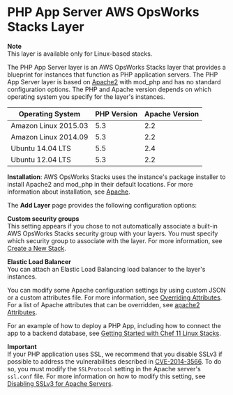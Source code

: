 # PHP App Server AWS OpsWorks Stacks Layer<a name="workinglayers-php"></a>

**Note**  
This layer is available only for Linux\-based stacks\.

The PHP App Server layer is an AWS OpsWorks Stacks layer that provides a blueprint for instances that function as PHP application servers\. The PHP App Server layer is based on [Apache2](http://httpd.apache.org/) with mod\_php and has no standard configuration options\. The PHP and Apache version depends on which operating system you specify for the layer's instances\. 


| Operating System | PHP Version | Apache Version | 
| --- | --- | --- | 
| Amazon Linux 2015\.03 | 5\.3 | 2\.2 | 
| Amazon Linux 2014\.09 | 5\.3 | 2\.2 | 
| Ubuntu 14\.04 LTS | 5\.5 | 2\.4 | 
| Ubuntu 12\.04 LTS | 5\.3 | 2\.2 | 

**Installation**: AWS OpsWorks Stacks uses the instance's package installer to install Apache2 and mod\_php in their default locations\. For more information about installation, see [Apache](http://httpd.apache.org/)\.

The **Add Layer** page provides the following configuration options:

**Custom security groups**  
This setting appears if you chose to not automatically associate a built\-in AWS OpsWorks Stacks security group with your layers\. You must specify which security group to associate with the layer\. For more information, see [Create a New Stack](workingstacks-creating.md)\.

**Elastic Load Balancer**  
You can attach an Elastic Load Balancing load balancer to the layer's instances\.

You can modify some Apache configuration settings by using custom JSON or a custom attributes file\. For more information, see [Overriding Attributes](workingcookbook-attributes.md)\. For a list of Apache attributes that can be overridden, see [apache2 Attributes](attributes-recipes-apache.md)\.

For an example of how to deploy a PHP App, including how to connect the app to a backend database, see [Getting Started with Chef 11 Linux Stacks](gettingstarted.md)\.

**Important**  
If your PHP application uses SSL, we recommend that you disable SSLv3 if possible to address the vulnerabilities described in [CVE\-2014\-3566](http://www.cve.mitre.org/cgi-bin/cvename.cgi?name=CVE-2014-3566)\. To do so, you must modify the `SSLProtocol` setting in the Apache server's `ssl.conf` file\. For more information on how to modify this setting, see [Disabling SSLv3 for Apache Servers](layers-java.md#layers-java-sslv3)\.